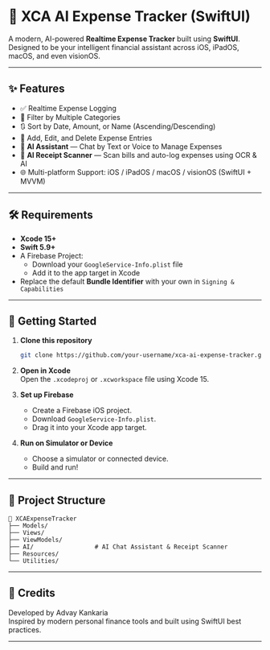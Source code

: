 
# 💸 XCA AI Expense Tracker (SwiftUI)

A modern, AI-powered **Realtime Expense Tracker** built using **SwiftUI**. Designed to be your intelligent financial assistant across iOS, iPadOS, macOS, and even visionOS.

---

## ✨ Features

- ✅ Realtime Expense Logging  
- 📂 Filter by Multiple Categories  
- 🔃 Sort by Date, Amount, or Name (Ascending/Descending)  
- 📝 Add, Edit, and Delete Expense Entries  
- 🧠 **AI Assistant** — Chat by Text or Voice to Manage Expenses  
- 📸 **AI Receipt Scanner** — Scan bills and auto-log expenses using OCR & AI  
- 🌐 Multi-platform Support: iOS / iPadOS / macOS / visionOS (SwiftUI + MVVM)

---

## 🛠️ Requirements

- **Xcode 15+**  
- **Swift 5.9+**  
- A Firebase Project:
  - Download your `GoogleService-Info.plist` file
  - Add it to the app target in Xcode
- Replace the default **Bundle Identifier** with your own in `Signing & Capabilities`

---

## 🚀 Getting Started

1. **Clone this repository**  
   ```bash
   git clone https://github.com/your-username/xca-ai-expense-tracker.git
   ```

2. **Open in Xcode**  
   Open the `.xcodeproj` or `.xcworkspace` file using Xcode 15.

3. **Set up Firebase**  
   - Create a Firebase iOS project.  
   - Download `GoogleService-Info.plist`.  
   - Drag it into your Xcode app target.

4. **Run on Simulator or Device**  
   - Choose a simulator or connected device.  
   - Build and run!

---

## 📌 Project Structure

```
📁 XCAExpenseTracker
├── Models/
├── Views/
├── ViewModels/
├── AI/                 # AI Chat Assistant & Receipt Scanner
├── Resources/
└── Utilities/
```

---

## 🙌 Credits

Developed by Advay Kankaria  
Inspired by modern personal finance tools and built using SwiftUI best practices.

---
